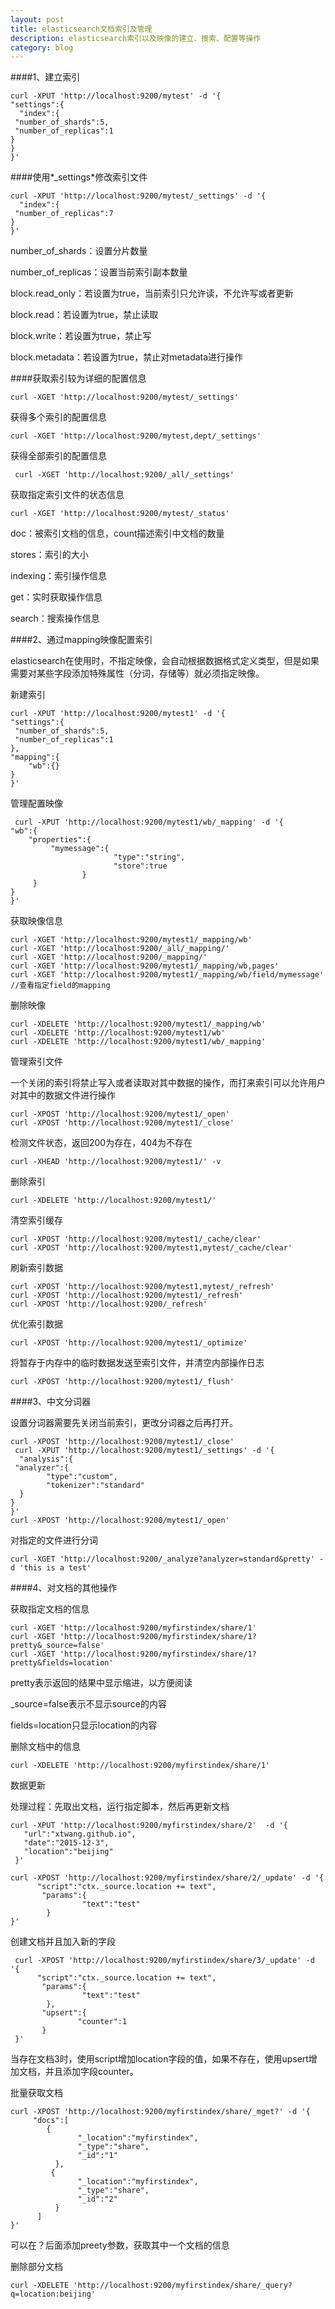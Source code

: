 ```yaml
---
layout: post
title: elasticsearch文档索引及管理
description: elasticsearch索引以及映像的建立、搜索、配置等操作
category: blog
---
```


####1、建立索引

    curl -XPUT 'http://localhost:9200/mytest' -d '{
    "settings":{
      "index":{
     "number_of_shards":5,
     "number_of_replicas":1
    }  
    }
    }'
	
####使用*_settings*修改索引文件

    curl -XPUT 'http://localhost:9200/mytest/_settings' -d '{
      "index":{
     "number_of_replicas":7
    }
    }'
	
number_of_shards：设置分片数量

number_of_replicas：设置当前索引副本数量

block.read_only：若设置为true，当前索引只允许读，不允许写或者更新

block.read：若设置为true，禁止读取

block.write：若设置为true，禁止写

block.metadata：若设置为true，禁止对metadata进行操作

####获取索引较为详细的配置信息

    curl -XGET 'http://localhost:9200/mytest/_settings' 
	
获得多个索引的配置信息

    curl -XGET 'http://localhost:9200/mytest,dept/_settings'
	
获得全部索引的配置信息

     curl -XGET 'http://localhost:9200/_all/_settings'
	 
获取指定索引文件的状态信息

    curl -XGET 'http://localhost:9200/mytest/_status'
	
doc：被索引文档的信息，count描述索引中文档的数量

stores：索引的大小

indexing：索引操作信息

get：实时获取操作信息

search：搜索操作信息

####2、通过mapping映像配置索引

elasticsearch在使用时，不指定映像，会自动根据数据格式定义类型，但是如果需要对某些字段添加特殊属性（分词，存储等）就必须指定映像。

新建索引
   
    curl -XPUT 'http://localhost:9200/mytest1' -d '{
    "settings":{
     "number_of_shards":5,
     "number_of_replicas":1  
    },
    "mapping":{
        "wb":{}
    }
    }'

管理配置映像

     curl -XPUT 'http://localhost:9200/mytest1/wb/_mapping' -d '{
    "wb":{
        "properties":{
             "mymessage":{
                           "type":"string",
                           "store":true
                    }
         }
    }
    }'
	
获取映像信息

    curl -XGET 'http://localhost:9200/mytest1/_mapping/wb'
    curl -XGET 'http://localhost:9200/_all/_mapping/'
    curl -XGET 'http://localhost:9200/_mapping/'
    curl -XGET 'http://localhost:9200/mytest1/_mapping/wb,pages'
    curl -XGET 'http://localhost:9200/mytest1/_mapping/wb/field/mymessage'  //查看指定field的mapping
	
删除映像

    curl -XDELETE 'http://localhost:9200/mytest1/_mapping/wb'
    curl -XDELETE 'http://localhost:9200/mytest1/wb'
    curl -XDELETE 'http://localhost:9200/mytest1/wb/_mapping'

管理索引文件

一个关闭的索引将禁止写入或者读取对其中数据的操作，而打来索引可以允许用户对其中的数据文件进行操作

    curl -XPOST 'http://localhost:9200/mytest1/_open'
    curl -XPOST 'http://localhost:9200/mytest1/_close'
	
检测文件状态，返回200为存在，404为不存在
     
    curl -XHEAD 'http://localhost:9200/mytest1/' -v
	
删除索引

    curl -XDELETE 'http://localhost:9200/mytest1/'
	
清空索引缓存

    curl -XPOST 'http://localhost:9200/mytest1/_cache/clear'
    curl -XPOST 'http://localhost:9200/mytest1,mytest/_cache/clear'
刷新索引数据

    curl -XPOST 'http://localhost:9200/mytest1,mytest/_refresh'
    curl -XPOST 'http://localhost:9200/mytest1/_refresh'
    curl -XPOST 'http://localhost:9200/_refresh'
	
优化索引数据

    curl -XPOST 'http://localhost:9200/mytest1/_optimize'

将暂存于内存中的临时数据发送至索引文件，并清空内部操作日志

    curl -XPOST 'http://localhost:9200/mytest1/_flush'

####3、中文分词器

设置分词器需要先关闭当前索引，更改分词器之后再打开。

    curl -XPOST 'http://localhost:9200/mytest1/_close'
     curl -XPUT 'http://localhost:9200/mytest1/_settings' -d '{
      "analysis":{
     "analyzer":{
            "type":"custom",
            "tokenizer":"standard"
      }
    }
    }'
    curl -XPOST 'http://localhost:9200/mytest1/_open'
	
对指定的文件进行分词

    curl -XGET 'http://localhost:9200/_analyze?analyzer=standard&pretty' -d 'this is a test'

####4、对文档的其他操作

获取指定文档的信息

    curl -XGET 'http://localhost:9200/myfirstindex/share/1'
    curl -XGET 'http://localhost:9200/myfirstindex/share/1?pretty&_source=false'
    curl -XGET 'http://localhost:9200/myfirstindex/share/1?pretty&fields=location'

pretty表示返回的结果中显示缩进，以方便阅读

_source=false表示不显示source的内容

fields=location只显示location的内容

删除文档中的信息

    curl -XDELETE 'http://localhost:9200/myfirstindex/share/1'

数据更新

处理过程：先取出文档，运行指定脚本，然后再更新文档

    curl -XPUT 'http://localhost:9200/myfirstindex/share/2'  -d '{
       "url":"xtwang.github.io",
       "date":"2015-12-3",
       "location":"beijing"
     }'

    curl -XPOST 'http://localhost:9200/myfirstindex/share/2/_update' -d '{
          "script":"ctx._source.location += text",
           "params":{
                    "text":"test"
            }
    }'

创建文档并且加入新的字段

     curl -XPOST 'http://localhost:9200/myfirstindex/share/3/_update' -d '{
          "script":"ctx._source.location += text",
           "params":{
                    "text":"test"
            },
           "upsert":{
                   "counter":1
           }
     }'

当存在文档3时，使用script增加location字段的值，如果不存在，使用upsert增加文档，并且添加字段counter。

批量获取文档

    curl -XPOST 'http://localhost:9200/myfirstindex/share/_mget?' -d '{
         "docs":[
            {
                   "_location":"myfirstindex",
                   "_type":"share",
                   "_id":"1"
              },
             {
                   "_location":"myfirstindex",
                   "_type":"share",
                   "_id":"2"
              }
          ]
    }'

可以在？后面添加preety参数，获取其中一个文档的信息

删除部分文档

    curl -XDELETE 'http://localhost:9200/myfirstindex/share/_query?q=location:beijing'